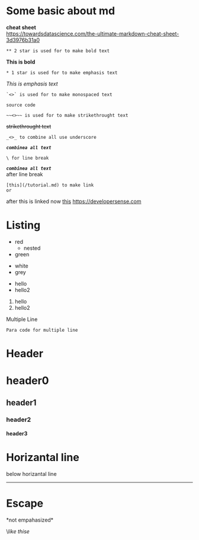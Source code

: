 # Some **basic** about md
**cheat sheet**\
https://towardsdatascience.com/the-ultimate-markdown-cheat-sheet-3d3976b31a0

```
** 2 star is used for to make bold text
```
**This is bold**

```
* 1 star is used for to make emphasis text
```
*This is emphasis text*

```
`<>` is used for to make monospaced text
```
`source code`

```
~~<>~~ is used for to make strikethrought text
```
~~strikethrought text~~

```
_<>_ to combine all use underscore
```
_**`combinea all text`**_

```
\ for line break
```
_**`combinea all text`**_
\
after line break


```
[this](/tutorial.md) to make link
or 
```
after this is linked now [this](/tutorial.md)
<https://developersense.com>


# Listing

* red
    * nested
* green

- white
- grey
+ hello
+ hello2


1. hello
2. hello2

Multiple Line

```
Para code for multiple line
```

# Header
# header0
## header1
### header2
#### header3 



# Horizantal line
below horizantal line
_ _ _


# Escape

\*not empahasized\* 

\\*like thise*











